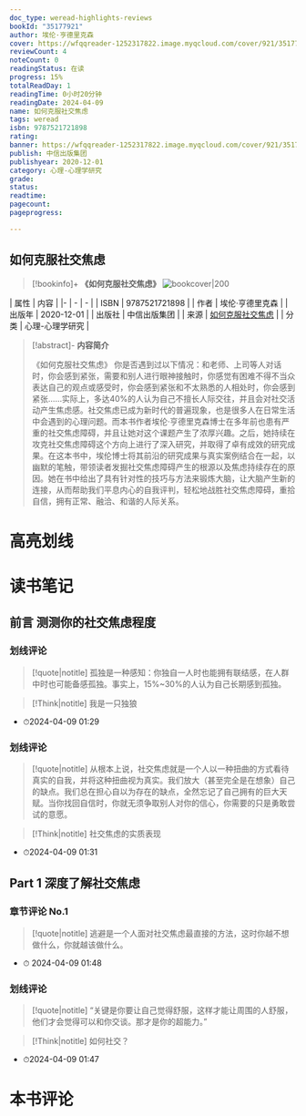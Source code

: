 ```yaml
---
doc_type: weread-highlights-reviews
bookId: "35177921"
author: 埃伦·亨德里克森
cover: https://wfqqreader-1252317822.image.myqcloud.com/cover/921/35177921/t7_35177921.jpg
reviewCount: 4
noteCount: 0
readingStatus: 在读
progress: 15%
totalReadDay: 1
readingTime: 0小时20分钟
readingDate: 2024-04-09
name: 如何克服社交焦虑
tags: weread
isbn: 9787521721898
rating: 
banner: https://wfqqreader-1252317822.image.myqcloud.com/cover/921/35177921/t7_35177921.jpg
publish: 中信出版集团
publishyear: 2020-12-01
category: 心理-心理学研究
grade: 
status: 
readtime: 
pagecount: 
pageprogress: 

---
```


## 如何克服社交焦虑

> [!bookinfo]+ **《如何克服社交焦虑》**
> ![bookcover|200](https://wfqqreader-1252317822.image.myqcloud.com/cover/921/35177921/t7_35177921.jpg)
>
| 属性   | 内容                                       |
|- | - | - |
| ISBN   | 9787521721898  |
| 作者   | 埃伦·亨德里克森                         |
| 出版年 | 2020-12-01   | 
| 出版社 | 中信出版集团                       |
| 来源   | [如何克服社交焦虑](https://weread.qq.com/web/) |
| 分类   | 心理-心理学研究                        |

> [!abstract]- **内容简介**
> 
> 《如何克服社交焦虑》
> 你是否遇到过以下情况：和老师、上司等人对话时，你会感到紧张，需要和别人进行眼神接触时，你感觉有困难不得不当众表达自己的观点或感受时，你会感到紧张和不太熟悉的人相处时，你会感到紧张……实际上，多达40%的人认为自己不擅长人际交往，并且会对社交活动产生焦虑感。社交焦虑已成为新时代的普遍现象，也是很多人在日常生活中会遇到的心理问题。而本书作者埃伦·亨德里克森博士在多年前也患有严重的社交焦虑障碍，并且让她对这个课题产生了浓厚兴趣。之后，她持续在攻克社交焦虑障碍这个方向上进行了深入研究，并取得了卓有成效的研究成果。在这本书中，埃伦博士将其前沿的研究成果与真实案例结合在一起，以幽默的笔触，带领读者发掘社交焦虑障碍产生的根源以及焦虑持续存在的原因。她在书中给出了具有针对性的技巧与方法来锻炼大脑，让大脑产生新的连接，从而帮助我们平息内心的自我评判，轻松地战胜社交焦虑障碍，重拾自信，拥有正常、融洽、和谐的人际关系。

# 高亮划线



# 读书笔记

## 前言 测测你的社交焦虑程度

### 划线评论
> [!quote|notitle] 
> 孤独是一种感知：你独自一人时也能拥有联结感，在人群中时也可能备感孤独。事实上，15%~30%的人认为自己长期感到孤独。

> [!Think|notitle]
> 我是一只独狼
- ⏱2024-04-09 01:29

### 划线评论
> [!quote|notitle] 
> 从根本上说，社交焦虑就是一个人以一种扭曲的方式看待真实的自我，并将这种扭曲视为真实。我们放大（甚至完全是在想象）自己的缺点。我们总在担心自以为存在的缺点，全然忘记了自己拥有的巨大天赋。当你找回自信时，你就无须争取别人对你的信心，你需要的只是勇敢尝试的意愿。

> [!Think|notitle]
> 社交焦虑的实质表现
- ⏱2024-04-09 01:31
   
## Part 1 深度了解社交焦虑

### 章节评论 No.1
> [!quote|notitle] 
> 逃避是一个人面对社交焦虑最直接的方法，这时你越不想做什么，你就越该做什么。
- ⏱ 2024-04-09 01:48 
### 划线评论
> [!quote|notitle] 
> “关键是你要让自己觉得舒服，这样才能让周围的人舒服，他们才会觉得可以和你交谈。那才是你的超能力。”

> [!Think|notitle]
> 如何社交？
- ⏱2024-04-09 01:47
   
# 本书评论

